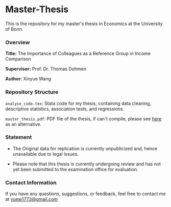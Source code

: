 # Master-Thesis

This is the repository for my master's thesis in Economics at the University of Bonn.


### Overview

**Title:** The Importance of Colleagues as a Reference Group in Income Comparison

**Supervisor:** Prof. Dr. Thomas Dohmen

**Author:** Xinyue Wang


### Repository Structure

`analyse_code.tex`: Stata code for my thesis, containing data cleaning, descriptive statistics, association tests, and regressions.

`master_thesis.pdf`: PDF file of the thesis, if can't compile, please see [here]([http://www.example.com](https://www.dropbox.com/scl/fi/379a6lf1o1vpm1fj31mxh/Master-s-thesis_The-Importance-of-Colleagues-as-a-Reference-Group-in-Income-Comparison.pdf?rlkey=2j7tiodugd3qhiot4rzuuilpw&dl=0)) as an alternative.


### Statement

- The Original data for replication is currently unpublicized and, hence unavailable due to legal issues.

- Please note that this thesis is currently undergoing review and has not yet been submitted to the examination office for evaluation. 


### Contact Information

If you have any questions, suggestions, or feedback, feel free to contact me at yuew1773@gmail.com
